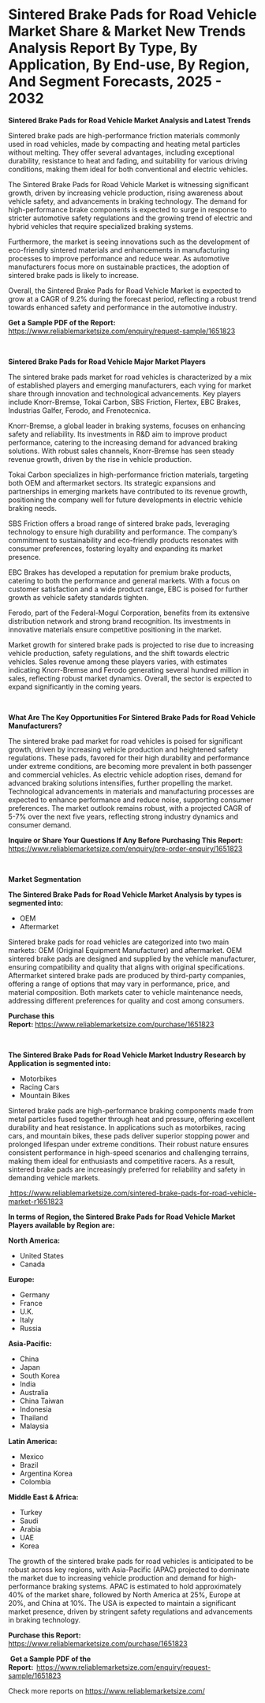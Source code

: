 <p><h1>Sintered Brake Pads for Road Vehicle Market Share & Market New Trends Analysis Report By Type, By Application, By End-use, By Region, And Segment Forecasts, 2025 - 2032</h1></p><p><strong>Sintered Brake Pads for Road Vehicle Market Analysis and Latest Trends</strong></p>
<p><p>Sintered brake pads are high-performance friction materials commonly used in road vehicles, made by compacting and heating metal particles without melting. They offer several advantages, including exceptional durability, resistance to heat and fading, and suitability for various driving conditions, making them ideal for both conventional and electric vehicles.</p><p>The Sintered Brake Pads for Road Vehicle Market is witnessing significant growth, driven by increasing vehicle production, rising awareness about vehicle safety, and advancements in braking technology. The demand for high-performance brake components is expected to surge in response to stricter automotive safety regulations and the growing trend of electric and hybrid vehicles that require specialized braking systems.</p><p>Furthermore, the market is seeing innovations such as the development of eco-friendly sintered materials and enhancements in manufacturing processes to improve performance and reduce wear. As automotive manufacturers focus more on sustainable practices, the adoption of sintered brake pads is likely to increase.</p><p>Overall, the Sintered Brake Pads for Road Vehicle Market is expected to grow at a CAGR of 9.2% during the forecast period, reflecting a robust trend towards enhanced safety and performance in the automotive industry.</p></p>
<p><strong>Get a Sample PDF of the Report:&nbsp;</strong> <a href="https://www.reliablemarketsize.com/enquiry/request-sample/1651823?utm_campaign=3445&utm_medium=2&utm_source=Github&utm_content=ia&utm_term=23032025&utm_id=sintered-brake-pads-for-road-vehicle">https://www.reliablemarketsize.com/enquiry/request-sample/1651823</a></p>
<p>&nbsp;</p>
<p><strong>Sintered Brake Pads for Road Vehicle Major Market Players</strong></p>
<p><p>The sintered brake pads market for road vehicles is characterized by a mix of established players and emerging manufacturers, each vying for market share through innovation and technological advancements. Key players include Knorr-Bremse, Tokai Carbon, SBS Friction, Flertex, EBC Brakes, Industrias Galfer, Ferodo, and Frenotecnica.</p><p>Knorr-Bremse, a global leader in braking systems, focuses on enhancing safety and reliability. Its investments in R&D aim to improve product performance, catering to the increasing demand for advanced braking solutions. With robust sales channels, Knorr-Bremse has seen steady revenue growth, driven by the rise in vehicle production.</p><p>Tokai Carbon specializes in high-performance friction materials, targeting both OEM and aftermarket sectors. Its strategic expansions and partnerships in emerging markets have contributed to its revenue growth, positioning the company well for future developments in electric vehicle braking needs.</p><p>SBS Friction offers a broad range of sintered brake pads, leveraging technology to ensure high durability and performance. The company’s commitment to sustainability and eco-friendly products resonates with consumer preferences, fostering loyalty and expanding its market presence.</p><p>EBC Brakes has developed a reputation for premium brake products, catering to both the performance and general markets. With a focus on customer satisfaction and a wide product range, EBC is poised for further growth as vehicle safety standards tighten.</p><p>Ferodo, part of the Federal-Mogul Corporation, benefits from its extensive distribution network and strong brand recognition. Its investments in innovative materials ensure competitive positioning in the market.</p><p>Market growth for sintered brake pads is projected to rise due to increasing vehicle production, safety regulations, and the shift towards electric vehicles. Sales revenue among these players varies, with estimates indicating Knorr-Bremse and Ferodo generating several hundred million in sales, reflecting robust market dynamics. Overall, the sector is expected to expand significantly in the coming years.</p></p>
<p>&nbsp;</p>
<p><strong>What Are The Key Opportunities For Sintered Brake Pads for Road Vehicle Manufacturers?</strong></p>
<p><p>The sintered brake pad market for road vehicles is poised for significant growth, driven by increasing vehicle production and heightened safety regulations. These pads, favored for their high durability and performance under extreme conditions, are becoming more prevalent in both passenger and commercial vehicles. As electric vehicle adoption rises, demand for advanced braking solutions intensifies, further propelling the market. Technological advancements in materials and manufacturing processes are expected to enhance performance and reduce noise, supporting consumer preferences. The market outlook remains robust, with a projected CAGR of 5-7% over the next five years, reflecting strong industry dynamics and consumer demand.</p></p>
<p><strong>Inquire or Share Your Questions If Any Before Purchasing This Report:</strong> <a href="https://www.reliablemarketsize.com/enquiry/pre-order-enquiry/1651823?utm_campaign=3445&utm_medium=2&utm_source=Github&utm_content=ia&utm_term=23032025&utm_id=sintered-brake-pads-for-road-vehicle">https://www.reliablemarketsize.com/enquiry/pre-order-enquiry/1651823</a></p>
<p>&nbsp;</p>
<p><strong>Market Segmentation</strong></p>
<p><strong>The Sintered Brake Pads for Road Vehicle Market Analysis by types is segmented into:</strong></p>
<p><ul><li>OEM</li><li>Aftermarket</li></ul></p>
<p><p>Sintered brake pads for road vehicles are categorized into two main markets: OEM (Original Equipment Manufacturer) and aftermarket. OEM sintered brake pads are designed and supplied by the vehicle manufacturer, ensuring compatibility and quality that aligns with original specifications. Aftermarket sintered brake pads are produced by third-party companies, offering a range of options that may vary in performance, price, and material composition. Both markets cater to vehicle maintenance needs, addressing different preferences for quality and cost among consumers.</p></p>
<p><strong>Purchase this Report:&nbsp;</strong><a href="https://www.reliablemarketsize.com/purchase/1651823?utm_campaign=3445&utm_medium=2&utm_source=Github&utm_content=ia&utm_term=23032025&utm_id=sintered-brake-pads-for-road-vehicle">https://www.reliablemarketsize.com/purchase/1651823</a></p>
<p>&nbsp;</p>
<p><strong>The Sintered Brake Pads for Road Vehicle Market Industry Research by Application is segmented into:</strong></p>
<p><ul><li>Motorbikes</li><li>Racing Cars</li><li>Mountain Bikes</li></ul></p>
<p><p>Sintered brake pads are high-performance braking components made from metal particles fused together through heat and pressure, offering excellent durability and heat resistance. In applications such as motorbikes, racing cars, and mountain bikes, these pads deliver superior stopping power and prolonged lifespan under extreme conditions. Their robust nature ensures consistent performance in high-speed scenarios and challenging terrains, making them ideal for enthusiasts and competitive racers. As a result, sintered brake pads are increasingly preferred for reliability and safety in demanding vehicle markets.</p></p>
<p><a href="https://www.reliablemarketsize.com/sintered-brake-pads-for-road-vehicle-market-r1651823?utm_campaign=3445&utm_medium=2&utm_source=Github&utm_content=ia&utm_term=23032025&utm_id=sintered-brake-pads-for-road-vehicle">&nbsp;https://www.reliablemarketsize.com/sintered-brake-pads-for-road-vehicle-market-r1651823</a></p>
<p><strong>In terms of Region, the Sintered Brake Pads for Road Vehicle Market Players available by Region are:</strong></p>
<p>
    <p> <strong> North America: </strong>
        <ul>
            <li>United States</li>
            <li>Canada</li>
        </ul>
        </p> 
    <p> <strong> Europe: </strong>
        <ul>
            <li>Germany</li>
            <li>France</li>
            <li>U.K.</li>
            <li>Italy</li>
            <li>Russia</li>
        </ul>
        </p> 
    <p> <strong> Asia-Pacific: </strong>
        <ul>
            <li>China</li>
            <li>Japan</li>
            <li>South Korea</li>
            <li>India</li>
            <li>Australia</li>
            <li>China Taiwan</li>
            <li>Indonesia</li>
            <li>Thailand</li>
            <li>Malaysia</li>
        </ul>
        </p> 
    <p> <strong> Latin America: </strong>
        <ul>
            <li>Mexico</li>
            <li>Brazil</li>
            <li>Argentina Korea</li>
            <li>Colombia</li>
        </ul>
        </p> 
    <p> <strong> Middle East & Africa: </strong>
        <ul>
            <li>Turkey</li>
            <li>Saudi</li>
            <li>Arabia</li>
            <li>UAE</li>
            <li>Korea</li>
        </ul>
    </p>
    </p>
<p><p>The growth of the sintered brake pads for road vehicles is anticipated to be robust across key regions, with Asia-Pacific (APAC) projected to dominate the market due to increasing vehicle production and demand for high-performance braking systems. APAC is estimated to hold approximately 40% of the market share, followed by North America at 25%, Europe at 20%, and China at 10%. The USA is expected to maintain a significant market presence, driven by stringent safety regulations and advancements in braking technology.</p></p>
<p><strong>Purchase this Report: </strong><a href="https://www.reliablemarketsize.com/purchase/1651823?utm_campaign=3445&utm_medium=2&utm_source=Github&utm_content=ia&utm_term=23032025&utm_id=sintered-brake-pads-for-road-vehicle">https://www.reliablemarketsize.com/purchase/1651823</a></p>
<p>&nbsp;<strong>Get a Sample PDF of the Report:&nbsp;&nbsp;</strong><a href="https://www.reliablemarketsize.com/enquiry/request-sample/1651823?utm_campaign=3445&utm_medium=2&utm_source=Github&utm_content=ia&utm_term=23032025&utm_id=sintered-brake-pads-for-road-vehicle">https://www.reliablemarketsize.com/enquiry/request-sample/1651823</a></p>
<p><strong></strong></p>
<p>Check more reports on <a href="https://www.reliablemarketsize.com/?utm_campaign=3445&utm_medium=2&utm_source=Github&utm_content=ia&utm_term=23032025&utm_id=sintered-brake-pads-for-road-vehicle">https://www.reliablemarketsize.com/</a></p>